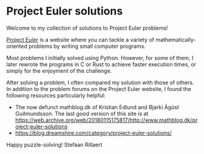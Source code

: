 # Project Euler solutions
Welcome to my collection of solutions to Project Euler problems!

[Project Euler](https://projecteuler.net/) is a website where you can tackle a variety of mathematically-oriented problems by writing small computer programs.

Most problems I initially solved using Python. However, for some of them, I later rewrote the programs in C or Rust to achieve faster execution times, or simply for the enjoyment of the challenge.

After solving a problem, I often compared my solution with those of others. In addition to the problem forums on the Project Euler website, I found the following resources particularly helpful:
- The now defunct mathblog.dk of Kristian Edlund and Bjarki Ágúst Guðmundsson. The last good version of this site is at https://web.archive.org/web/20180115175817/http://www.mathblog.dk/project-euler-solutions
- https://blog.dreamshire.com/category/project-euler-solutions/

Happy puzzle-solving!
Stefaan Rillaert
